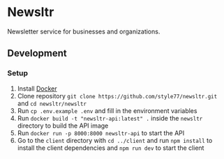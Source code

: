 # Newsltr

Newsletter service for businesses and organizations.

## Development

### Setup

1. Install [Docker](https://docs.docker.com/install/)
2. Clone repository `git clone https://github.com/style77/newsltr.git` and `cd newsltr/newsltr`
3. Run `cp .env.example .env` and fill in the environment variables
4. Run `docker build -t "newsltr-api:latest" .` inside the `newsltr` directory to build the API image
5. Run `docker run -p 8000:8000 newsltr-api` to start the API
6. Go to the `client` directory with `cd ../client` and run `npm install` to install the client dependencies and `npm run dev` to start the client